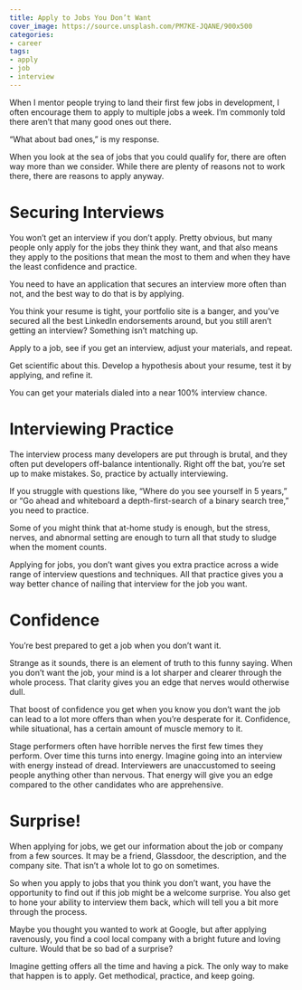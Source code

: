 ```yaml
---
title: Apply to Jobs You Don’t Want
cover_image: https://source.unsplash.com/PM7KE-JQANE/900x500
categories:
- career
tags:
- apply
- job
- interview
---
```

When I mentor people trying to land their first few jobs in development, I often encourage them to apply to multiple jobs a week. I’m commonly told there aren’t that many good ones out there.

“What about bad ones,” is my response.

When you look at the sea of jobs that you could qualify for, there are often way more than we consider. While there are plenty of reasons not to work there, there are reasons to apply anyway.

# Securing Interviews

You won’t get an interview if you don’t apply. Pretty obvious, but many people only apply for the jobs they think they want, and that also means they apply to the positions that mean the most to them and when they have the least confidence and practice.

You need to have an application that secures an interview more often than not, and the best way to do that is by applying.

You think your resume is tight, your portfolio site is a banger, and you’ve secured all the best LinkedIn endorsements around, but you still aren’t getting an interview? Something isn’t matching up.

Apply to a job, see if you get an interview, adjust your materials, and repeat.

Get scientific about this. Develop a hypothesis about your resume, test it by applying, and refine it.

You can get your materials dialed into a near 100% interview chance.

# Interviewing Practice

The interview process many developers are put through is brutal, and they often put developers off-balance intentionally. Right off the bat, you’re set up to make mistakes. So, practice by actually interviewing.

If you struggle with questions like, “Where do you see yourself in 5 years,” or “Go ahead and whiteboard a depth-first-search of a binary search tree,” you need to practice.

Some of you might think that at-home study is enough, but the stress, nerves, and abnormal setting are enough to turn all that study to sludge when the moment counts.

Applying for jobs, you don’t want gives you extra practice across a wide range of interview questions and techniques. All that practice gives you a way better chance of nailing that interview for the job you want.

# Confidence

You’re best prepared to get a job when you don’t want it.

Strange as it sounds, there is an element of truth to this funny saying. When you don’t want the job, your mind is a lot sharper and clearer through the whole process. That clarity gives you an edge that nerves would otherwise dull.

That boost of confidence you get when you know you don’t want the job can lead to a lot more offers than when you’re desperate for it. Confidence, while situational, has a certain amount of muscle memory to it.

Stage performers often have horrible nerves the first few times they perform. Over time this turns into energy. Imagine going into an interview with energy instead of dread. Interviewers are unaccustomed to seeing people anything other than nervous. That energy will give you an edge compared to the other candidates who are apprehensive.

# Surprise!

When applying for jobs, we get our information about the job or company from a few sources. It may be a friend, Glassdoor, the description, and the company site. That isn’t a whole lot to go on sometimes.

So when you apply to jobs that you think you don’t want, you have the opportunity to find out if this job might be a welcome surprise. You also get to hone your ability to interview them back, which will tell you a bit more through the process.

Maybe you thought you wanted to work at Google, but after applying ravenously, you find a cool local company with a bright future and loving culture. Would that be so bad of a surprise? 

Imagine getting offers all the time and having a pick. The only way to make that happen is to apply. Get methodical, practice, and keep going.